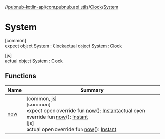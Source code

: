 //[pubnub-kotlin-api](../../../../index.md)/[com.pubnub.api.utils](../../index.md)/[Clock](../index.md)/[System](index.md)

# System

[common]\
expect object [System](index.md) : [Clock](../index.md)actual object [System](index.md) : [Clock](../index.md)

[js]\
actual object [System](index.md) : [Clock](../index.md)

## Functions

| Name | Summary |
|---|---|
| [now](now.md) | [common, js]<br>[common]<br>expect open override fun [now](now.md)(): [Instant](../../-instant/index.md)actual open override fun [now](now.md)(): [Instant](../../-instant/index.md)<br>[js]<br>actual open override fun [now](now.md)(): [Instant](../../-instant/index.md) |
